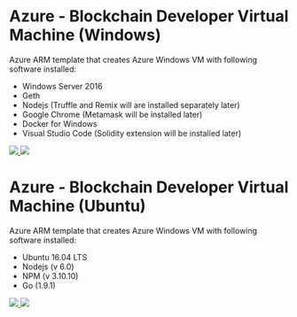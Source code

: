 # Azure - Blockchain Developer Virtual Machine (Windows)

Azure ARM template that creates Azure Windows VM with following software installed:

* Windows Server 2016
* Geth
* Nodejs (Truffle and Remix will are installed separately later)
* Google Chrome (Metamask will be installed later)
* Docker for Windows 
* Visual Studio Code (Solidity extension will be installed later)

<a href="https://portal.azure.com/#create/Microsoft.Template/uri/https%3A%2F%2Fraw.githubusercontent.com%2Frazi-rais%2Fblockchain%2Fmaster%2Ftemplates%2Faz-blockchain-win-vm.json" target="_blank">
    <img src="http://azuredeploy.net/deploybutton.png"/>
</a>
<a href="http://armviz.io/#/?load=https://portal.azure.com/#create/Microsoft.Template/uri/https%3A%2F%2Fraw.githubusercontent.com%2Frazi-rais%2Fblockchain%2Fmaster%2Ftemplates%2Faz-blockchain-win-vm.json" target="_blank">
    <img src="http://armviz.io/visualizebutton.png"/>
</a>

# Azure - Blockchain Developer Virtual Machine (Ubuntu)

Azure ARM template that creates Azure Windows VM with following software installed:

* Ubuntu 16.04 LTS
* Nodejs (v 6.0)
* NPM (v 3.10.10)
* Go (1.9.1)

<a href="https://portal.azure.com/#create/Microsoft.Template/uri/https%3A%2F%2Fraw.githubusercontent.com%2Frazi-rais%2Fblockchain%2Fmaster%2Ftemplates%2Faz-blockchain-ubuntu1604LTS-vm.json" target="_blank">
    <img src="http://azuredeploy.net/deploybutton.png"/>
</a>
<a href="http://armviz.io/#/?load=https%3A%2F%2Fraw.githubusercontent.com%2Frazi-rais%2Fblockchain%2Fmaster%2Ftemplates%2Faz-blockchain-ubuntu1604LTS-vm.json" target="_blank">
    <img src="http://armviz.io/visualizebutton.png"/>
</a>
